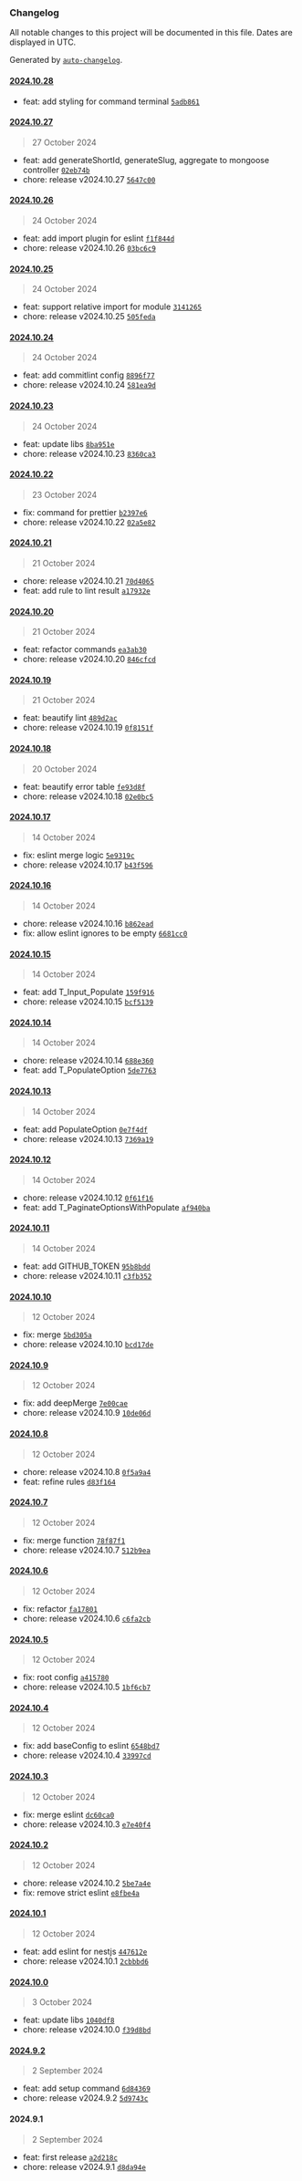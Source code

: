 ### Changelog

All notable changes to this project will be documented in this file. Dates are displayed in UTC.

Generated by [`auto-changelog`](https://github.com/CookPete/auto-changelog).

#### [2024.10.28](https://github.com/cyberskill-world/shared/compare/2024.10.27...2024.10.28)

- feat: add styling for command terminal [`5adb861`](https://github.com/cyberskill-world/shared/commit/5adb861604e8087f992893664fb4eec1159c4bd7)

#### [2024.10.27](https://github.com/cyberskill-world/shared/compare/2024.10.26...2024.10.27)

> 27 October 2024

- feat: add generateShortId, generateSlug, aggregate to mongoose controller [`02eb74b`](https://github.com/cyberskill-world/shared/commit/02eb74b8ae77442c557037edc9b5f38a12860f67)
- chore: release v2024.10.27 [`5647c00`](https://github.com/cyberskill-world/shared/commit/5647c00935657f3e9adc06df387822b4d5dfbfa8)

#### [2024.10.26](https://github.com/cyberskill-world/shared/compare/2024.10.25...2024.10.26)

> 24 October 2024

- feat: add import plugin for eslint [`f1f844d`](https://github.com/cyberskill-world/shared/commit/f1f844d7fff02456af4f83be2a79e305f8c2427e)
- chore: release v2024.10.26 [`03bc6c9`](https://github.com/cyberskill-world/shared/commit/03bc6c98fdba69fbb07c4c769ee05d388315d7b4)

#### [2024.10.25](https://github.com/cyberskill-world/shared/compare/2024.10.24...2024.10.25)

> 24 October 2024

- feat: support relative import for module [`3141265`](https://github.com/cyberskill-world/shared/commit/31412659f3e609e7b6278f59b5f9e6683120437a)
- chore: release v2024.10.25 [`505feda`](https://github.com/cyberskill-world/shared/commit/505feda15d67f87df51849722a5bca7e88b532bf)

#### [2024.10.24](https://github.com/cyberskill-world/shared/compare/2024.10.23...2024.10.24)

> 24 October 2024

- feat: add commitlint config [`8896f77`](https://github.com/cyberskill-world/shared/commit/8896f77c02361e66c4208fa7d322a595640a19a6)
- chore: release v2024.10.24 [`581ea9d`](https://github.com/cyberskill-world/shared/commit/581ea9d845b9ff928a0bd5eea449dea3f6aad33c)

#### [2024.10.23](https://github.com/cyberskill-world/shared/compare/2024.10.22...2024.10.23)

> 24 October 2024

- feat: update libs [`8ba951e`](https://github.com/cyberskill-world/shared/commit/8ba951e06e62e51a3667ac5cd86583a25c45c599)
- chore: release v2024.10.23 [`8360ca3`](https://github.com/cyberskill-world/shared/commit/8360ca38a59353f43844ed78574b7df0a87d053d)

#### [2024.10.22](https://github.com/cyberskill-world/shared/compare/2024.10.21...2024.10.22)

> 23 October 2024

- fix: command for prettier [`b2397e6`](https://github.com/cyberskill-world/shared/commit/b2397e650d357944dd8fa05335488ae39789d6ff)
- chore: release v2024.10.22 [`02a5e82`](https://github.com/cyberskill-world/shared/commit/02a5e821d323e5adc1a1b7686358b89687e3358c)

#### [2024.10.21](https://github.com/cyberskill-world/shared/compare/2024.10.20...2024.10.21)

> 21 October 2024

- chore: release v2024.10.21 [`70d4065`](https://github.com/cyberskill-world/shared/commit/70d4065b70dab7a86b764426d1b6b2a342de3ba4)
- feat: add rule to lint result [`a17932e`](https://github.com/cyberskill-world/shared/commit/a17932e3aed62c3b15b00f4c5c601c87c489fa4f)

#### [2024.10.20](https://github.com/cyberskill-world/shared/compare/2024.10.19...2024.10.20)

> 21 October 2024

- feat: refactor commands [`ea3ab30`](https://github.com/cyberskill-world/shared/commit/ea3ab30a776f83382d9e3c4b0edbb8cbb414da40)
- chore: release v2024.10.20 [`846cfcd`](https://github.com/cyberskill-world/shared/commit/846cfcd8ffc4b052135ef0fc174f8e259bb493db)

#### [2024.10.19](https://github.com/cyberskill-world/shared/compare/2024.10.18...2024.10.19)

> 21 October 2024

- feat: beautify lint [`489d2ac`](https://github.com/cyberskill-world/shared/commit/489d2ac0f0cd68cc3ccd3d9f373f2dfbb297a7a5)
- chore: release v2024.10.19 [`0f8151f`](https://github.com/cyberskill-world/shared/commit/0f8151f652a5973ef2a4acb49275b66601a0115f)

#### [2024.10.18](https://github.com/cyberskill-world/shared/compare/2024.10.17...2024.10.18)

> 20 October 2024

- feat: beautify error table [`fe93d8f`](https://github.com/cyberskill-world/shared/commit/fe93d8fc15b83c45a0c745a6fe2e4c528ffacd43)
- chore: release v2024.10.18 [`02e0bc5`](https://github.com/cyberskill-world/shared/commit/02e0bc5f8ef817af01a7d7f3651bb58184430862)

#### [2024.10.17](https://github.com/cyberskill-world/shared/compare/2024.10.16...2024.10.17)

> 14 October 2024

- fix: eslint merge logic [`5e9319c`](https://github.com/cyberskill-world/shared/commit/5e9319cfb8659866fd9f280fd33216b674096063)
- chore: release v2024.10.17 [`b43f596`](https://github.com/cyberskill-world/shared/commit/b43f596176cd40a2585266c28e42bb800a2a0c5f)

#### [2024.10.16](https://github.com/cyberskill-world/shared/compare/2024.10.15...2024.10.16)

> 14 October 2024

- chore: release v2024.10.16 [`b862ead`](https://github.com/cyberskill-world/shared/commit/b862ead1b16f6e9b81955f4e89fcd0f7a46881f1)
- fix: allow eslint ignores to be empty [`6681cc0`](https://github.com/cyberskill-world/shared/commit/6681cc031daa64260c697b70c783802a5b0603f6)

#### [2024.10.15](https://github.com/cyberskill-world/shared/compare/2024.10.14...2024.10.15)

> 14 October 2024

- feat: add T_Input_Populate [`159f916`](https://github.com/cyberskill-world/shared/commit/159f91679924aff8738aa02665ef3e6d22d75779)
- chore: release v2024.10.15 [`bcf5139`](https://github.com/cyberskill-world/shared/commit/bcf513931eaaa830ecaf76e8535c204e59da7527)

#### [2024.10.14](https://github.com/cyberskill-world/shared/compare/2024.10.13...2024.10.14)

> 14 October 2024

- chore: release v2024.10.14 [`688e360`](https://github.com/cyberskill-world/shared/commit/688e360048a7ddd16893cef05cda39ed056ccff4)
- feat: add T_PopulateOption [`5de7763`](https://github.com/cyberskill-world/shared/commit/5de7763824e746af5686d5cf0d850332eeceae13)

#### [2024.10.13](https://github.com/cyberskill-world/shared/compare/2024.10.12...2024.10.13)

> 14 October 2024

- feat: add PopulateOption [`0e7f4df`](https://github.com/cyberskill-world/shared/commit/0e7f4dffa61392df7f223dce6c81eb576ac1127f)
- chore: release v2024.10.13 [`7369a19`](https://github.com/cyberskill-world/shared/commit/7369a19cd0f159740537b73b0f349c981fa88d09)

#### [2024.10.12](https://github.com/cyberskill-world/shared/compare/2024.10.11...2024.10.12)

> 14 October 2024

- chore: release v2024.10.12 [`0f61f16`](https://github.com/cyberskill-world/shared/commit/0f61f16f90625ae050ad822b861668183e56f493)
- feat: add T_PaginateOptionsWithPopulate [`af940ba`](https://github.com/cyberskill-world/shared/commit/af940ba4718a8f968a6cc8e6b3a3bb9fcfe13573)

#### [2024.10.11](https://github.com/cyberskill-world/shared/compare/2024.10.10...2024.10.11)

> 14 October 2024

- feat: add GITHUB_TOKEN [`95b8bdd`](https://github.com/cyberskill-world/shared/commit/95b8bddba227f66a368a7031a6ad7aae1544f506)
- chore: release v2024.10.11 [`c3fb352`](https://github.com/cyberskill-world/shared/commit/c3fb3523e316e38e1787447779cb58fda202c80d)

#### [2024.10.10](https://github.com/cyberskill-world/shared/compare/2024.10.9...2024.10.10)

> 12 October 2024

- fix: merge [`5bd305a`](https://github.com/cyberskill-world/shared/commit/5bd305a848e5281b9057dcbde49b54e766a733aa)
- chore: release v2024.10.10 [`bcd17de`](https://github.com/cyberskill-world/shared/commit/bcd17de347986b84fceba1b17919d9762336cc55)

#### [2024.10.9](https://github.com/cyberskill-world/shared/compare/2024.10.8...2024.10.9)

> 12 October 2024

- fix: add deepMerge [`7e00cae`](https://github.com/cyberskill-world/shared/commit/7e00caee819861affe62ffca7a8395fe6748d1cb)
- chore: release v2024.10.9 [`10de06d`](https://github.com/cyberskill-world/shared/commit/10de06d98390f5697d1d99c8e868583a78578b77)

#### [2024.10.8](https://github.com/cyberskill-world/shared/compare/2024.10.7...2024.10.8)

> 12 October 2024

- chore: release v2024.10.8 [`0f5a9a4`](https://github.com/cyberskill-world/shared/commit/0f5a9a43cb6c2964ebdc472f8acb3fa9a4a8d47b)
- feat: refine rules [`d83f164`](https://github.com/cyberskill-world/shared/commit/d83f164dd55012c48b3e681c35656e46892265f1)

#### [2024.10.7](https://github.com/cyberskill-world/shared/compare/2024.10.6...2024.10.7)

> 12 October 2024

- fix: merge function [`78f87f1`](https://github.com/cyberskill-world/shared/commit/78f87f11ea23486ab0d5739e75d6c0d771745443)
- chore: release v2024.10.7 [`512b9ea`](https://github.com/cyberskill-world/shared/commit/512b9ea9a5e553e78b51491f9199f1fc260b3bac)

#### [2024.10.6](https://github.com/cyberskill-world/shared/compare/2024.10.5...2024.10.6)

> 12 October 2024

- fix: refactor [`fa17801`](https://github.com/cyberskill-world/shared/commit/fa17801f05c4b64d59a41ed6b6150417d00247d5)
- chore: release v2024.10.6 [`c6fa2cb`](https://github.com/cyberskill-world/shared/commit/c6fa2cb4a8fb6f49b4b601130bc1902ee53c3caa)

#### [2024.10.5](https://github.com/cyberskill-world/shared/compare/2024.10.4...2024.10.5)

> 12 October 2024

- fix: root config [`a415780`](https://github.com/cyberskill-world/shared/commit/a41578035d6ddb7720bc8d721cb081715d8017df)
- chore: release v2024.10.5 [`1bf6cb7`](https://github.com/cyberskill-world/shared/commit/1bf6cb7aac368b7d42c9339d30dd824ae439b025)

#### [2024.10.4](https://github.com/cyberskill-world/shared/compare/2024.10.3...2024.10.4)

> 12 October 2024

- fix: add baseConfig to eslint [`6548bd7`](https://github.com/cyberskill-world/shared/commit/6548bd745e0e795446260c36416200f2fab309b6)
- chore: release v2024.10.4 [`33997cd`](https://github.com/cyberskill-world/shared/commit/33997cd4846766c322db686ed89a9d65a13875fc)

#### [2024.10.3](https://github.com/cyberskill-world/shared/compare/2024.10.2...2024.10.3)

> 12 October 2024

- fix: merge eslint [`dc60ca0`](https://github.com/cyberskill-world/shared/commit/dc60ca0d04a50f62451b5d009307f06a2066de0e)
- chore: release v2024.10.3 [`e7e40f4`](https://github.com/cyberskill-world/shared/commit/e7e40f47cce57f981e16801b6adfb1b3d6907c8e)

#### [2024.10.2](https://github.com/cyberskill-world/shared/compare/2024.10.1...2024.10.2)

> 12 October 2024

- chore: release v2024.10.2 [`5be7a4e`](https://github.com/cyberskill-world/shared/commit/5be7a4e10476e9afa8022b3c8a13653a7cb5dbd3)
- fix: remove strict eslint [`e8fbe4a`](https://github.com/cyberskill-world/shared/commit/e8fbe4a05efe1578b1a39e1cb0344d9879a6606a)

#### [2024.10.1](https://github.com/cyberskill-world/shared/compare/2024.10.0...2024.10.1)

> 12 October 2024

- feat: add eslint for nestjs [`447612e`](https://github.com/cyberskill-world/shared/commit/447612e91c98d1e07f86b10d1e052033fae8e68f)
- chore: release v2024.10.1 [`2cbbbd6`](https://github.com/cyberskill-world/shared/commit/2cbbbd6ec4eb09cd0fbd8f95aed4c3bd1c2e4430)

#### [2024.10.0](https://github.com/cyberskill-world/shared/compare/2024.9.2...2024.10.0)

> 3 October 2024

- feat: update libs [`1040df8`](https://github.com/cyberskill-world/shared/commit/1040df8abe50433d16957b1fa1a0dc5357340d83)
- chore: release v2024.10.0 [`f39d8bd`](https://github.com/cyberskill-world/shared/commit/f39d8bda10a2bca6e0d702ade061fe85e50e135a)

#### [2024.9.2](https://github.com/cyberskill-world/shared/compare/2024.9.1...2024.9.2)

> 2 September 2024

- feat: add setup command [`6d84369`](https://github.com/cyberskill-world/shared/commit/6d843691e9696ac4db2b92f8904a049d33e9fb2f)
- chore: release v2024.9.2 [`5d9743c`](https://github.com/cyberskill-world/shared/commit/5d9743caf8e316acaba8083ff6015d7bba9b7d65)

#### 2024.9.1

> 2 September 2024

- feat: first release [`a2d218c`](https://github.com/cyberskill-world/shared/commit/a2d218c0cc36f92560301ea4814f3b614c15b01b)
- chore: release v2024.9.1 [`d8da94e`](https://github.com/cyberskill-world/shared/commit/d8da94e54a71b79369835881713b37356ba5a0f1)
